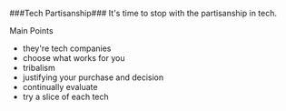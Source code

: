 <!--{Title:"Wip", Intro:"test", PublishedOn:""}-->
###Tech Partisanship###
It's time to stop with the partisanship in tech. 

Main Points

- they're tech companies
- choose what works for you
- tribalism
- justifying your purchase and decision
- continually evaluate
- try a slice of each tech
